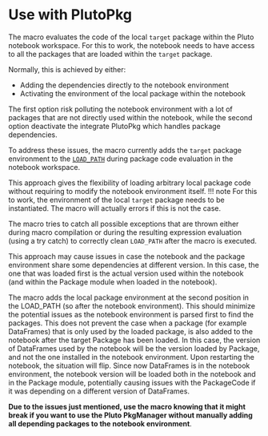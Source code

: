 # Use with PlutoPkg

The macro evaluates the code of the local `target` package within the Pluto notebook workspace. For this to work, the notebook needs to have access to all the packages that are loaded within the `target` package.

Normally, this is achieved by either:
- Adding the dependencies directly to the notebook environment
- Activating the environment of the local package within the notebook

The first option risk polluting the notebook environment with a lot of packages that are not directly used within the notebook, while the second option deactivate the integrate PlutoPkg which handles package dependencies.

To address these issues, the macro currently adds the `target` package environment to the [`LOAD_PATH`](https://docs.julialang.org/en/v1/manual/code-loading/#code-loading) during package code evaluation in the notebook workspace.

This approach gives the flexibility of loading arbitrary local package code without requiring to modify the notebook environment itself.
!!! note
    For this to work, the environment of the local `target` package needs to be instantiated. The macro will actually errors if this is not the case.

The macro tries to catch all possible exceptions that are thrown either during macro compilation or during the resulting expression evaluation (using a try catch) to correctly clean `LOAD_PATH` after the macro is executed.

This approach may cause issues in case the notebook and the package environment share some dependencies at different version. In this case, the one that was loaded first is the actual version used within the notebook (and within the Package module when loaded in the notebook).

The macro adds the local package environment at the second position in the
LOAD_PATH (so after the notebook environment). This should minimize the potential
issues as the notebook environment is parsed first to find the packages.
This does not prevent the case when a package (for example DataFrames) that is only used by the loaded package, is also added to the notebook after the target Package has been loaded. 
In this case, the version of DataFrames used by the notebook will be the version loaded by Package, and not the one installed in the notebook environment.
Upon restarting the notebook, the situation will flip. Since now DataFrames is in the notebook environment, the notebook version will be loaded both in the notebook and in the Package module, potentially causing issues with the PackageCode if it was depending on a different version of DataFrames.

**Due to the issues just mentioned, use the macro knowing that it might break if you want to use the Pluto PkgManager without manually adding all depending packages to the notebook environment**.
